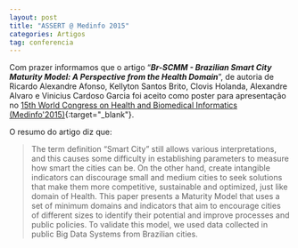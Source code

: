 ```yaml
---
layout: post
title: "ASSERT @ Medinfo 2015"
categories: Artigos
tag: conferencia
---
```


Com prazer informamos que o artigo “_**Br-SCMM - Brazilian Smart City Maturity Model: A Perspective from the Health Domain**_”, de autoria de Ricardo Alexandre Afonso, Kellyton Santos Brito, Clovis Holanda, Alexandre Alvaro e Vinicius Cardoso Garcia foi aceito como poster para apresentação no [15th World Congress on Health and Biomedical Informatics (Medinfo'2015)](http://www.sbis.org.br/medinfo2015/medinfo2015.html){:target="_blank"}.

O resumo do artigo diz que:

> The term definition “Smart City” still allows various interpretations, and this causes some difficulty in establishing parameters to measure how smart the cities can be. On the other hand, create intangible indicators can discourage small and medium cities to seek solutions that make them more competitive, sustainable and optimized, just like domain of Health. This paper presents a Maturity Model that uses a set of minimum domains and indicators that aim to encourage cities of different sizes to identify their potential and improve processes and public policies. To validate this model, we used data collected in public Big Data Systems from Brazilian cities.
